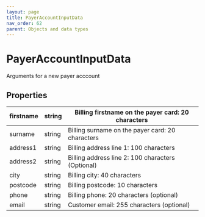 ```yaml
---
layout: page
title: PayerAccountInputData
nav_order: 62
parent: Objects and data types
---
```


# PayerAccountInputData

Arguments for a new payer acccount

## Properties

| firstname | string | Billing firstname on the payer card: 20 characters |
| --- | --- | --- |
| surname | string | Billing surname on the payer card: 20 characters |
| address1 | string | Billing address line 1: 100 characters |
| address2 | string | Billing address line 2: 100 characters (Optional) |
| city | string | Billing city: 40 characters |
| postcode | string | Billing postcode: 10 characters |
| phone | string | Billing phone: 20 characters (optional) |
| email | string | Customer email: 255 characters (optional) |
